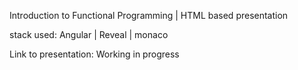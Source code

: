 Introduction to Functional Programming | HTML based presentation

stack used: Angular | Reveal | monaco

Link to presentation: Working in progress
